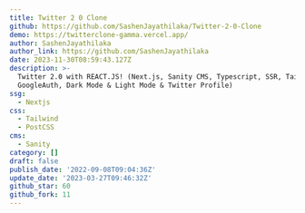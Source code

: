 ```yaml
---
title: Twitter 2 0 Clone
github: https://github.com/SashenJayathilaka/Twitter-2-0-Clone
demo: https://twitterclone-gamma.vercel.app/
author: SashenJayathilaka
author_link: https://github.com/SashenJayathilaka
date: 2023-11-30T08:59:43.127Z
description: >-
  Twitter 2.0 with REACT.JS! (Next.js, Sanity CMS, Typescript, SSR, Tailwind,
  GoogleAuth, Dark Mode & Light Mode & Twitter Profile)
ssg:
  - Nextjs
css:
  - Tailwind
  - PostCSS
cms:
  - Sanity
category: []
draft: false
publish_date: '2022-09-08T09:04:36Z'
update_date: '2023-03-27T09:46:32Z'
github_star: 60
github_fork: 11
---
```

